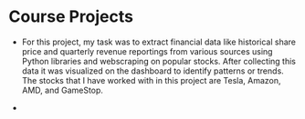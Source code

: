 # Course Projects

- For this project, my task was to extract financial data like historical share price and quarterly revenue reportings from various sources using Python libraries and webscraping on popular stocks. After collecting this data it was visualized on the dashboard to identify patterns or trends. The stocks that I have worked with in this project are Tesla, Amazon, AMD, and GameStop.

- 
